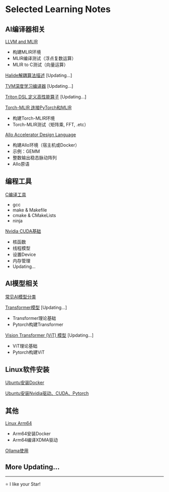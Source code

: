# Selected Learning Notes

## AI编译器相关

[LLVM and MLIR](LLVM_and_MLIR.md)

- 构建MLIR环境
- MLIR编译测试（浮点复数运算）
- MLIR to C测试（向量运算）

[Halide解耦算法描述](Halide解耦算法描述.md) [Updating...]

[TVM深度学习编译器](TVM深度学习编译器.md) [Updating...]

[Triton DSL 定义高性能算子](Triton_DSL定义高性能算子.md) [Updating...]

[Torch-MLIR 连接PyTorch和MLIR](Torch-MLIR_连接PyTorch和MLIR.md)

- 构建Torch-MLIR环境
- Torch-MLIR测试（矩阵乘, FFT, .etc）

[Allo Accelerator Design Language](Allo_Accelerator_Design_Language.md)

- 构建Allo环境（宿主机或Docker）
- 示例：GEMM
- 整数输出稳态脉动阵列
- Allo原语

## 编程工具

[C编译工具](C编译工具.md)

- gcc
- make & Makefile
- cmake & CMakeLists
- ninja

[Nvidia CUDA基础](Nvidia_CUDA基础.md)

- 核函数
- 线程模型
- 设置Device
- 内存管理
- Updating...

## AI模型相关

[常见AI模型分类](常见AI模型分类.md)

[Transformer模型](Transformer模型.md) [Updating...]

- Transformer理论基础
- Pytorch构建Transformer

[Vision Transformer (ViT) 模型](ViT模型.md) [Updating...]

- ViT理论基础
- Pytorch构建ViT

## Linux软件安装

[Ubuntu安装Docker](Ubuntu安装Docker.md)

[Ubuntu安装Nvidia驱动、CUDA、Pytorch](Ubuntu安装Nvidia驱动、CUDA、Pytorch.md)

## 其他

[Linux Arm64](Linux_Arm64.md)

- Arm64安装Docker
- Arm64编译XDMA驱动

[Ollama使用](Ollama使用.md)

## More Updating...

***
⭐ I like your Star!
